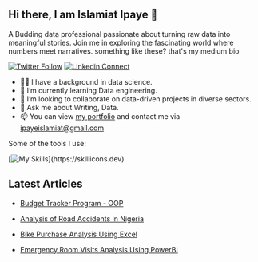 ## Hi there, I am Islamiat Ipaye 👋
A Budding data professional passionate about turning raw data into meaningful stories. Join me in exploring the fascinating world where numbers meet narratives. something like these? that's my medium bio

[![Twitter Follow](https://img.shields.io/twitter/follow/TheData_Lady?color=%231DA1F2&label=Follow%20%40TheData_Lady&logo=twitter&style=for-the-badge)](https://twitter.com/intent/follow?screen_name=TheData_Lady)
[![Linkedin Connect](https://img.shields.io/badge/linkedin-%230077B5.svg?&style=for-the-badge&logo=linkedin&logoColor=white)](https://www.linkedin.com/in/islamiat-ipaye-/)

- 👩‍💻 I have a background in data science.
- 🌱 I’m currently learning Data engineering.
- 👯 I’m looking to collaborate on data-driven projects in diverse sectors.
- 💬 Ask me about Writing, Data.
- 📫 You can view [my portfolio](https://omoladd.github.io/portfolio/) and contact me via ipayeislamiat@gmail.com


Some of the tools I use:

[![My Skills](https://skillicons.dev/icons?i=python,anaconda,mysql,docker,git,github,)](https://skillicons.dev)


## Latest Articles
- [Budget Tracker Program - OOP](https://medium.com/@ipayeislamiat/budget-tracker-program-oop-ffd9223a620b)

- [Analysis of Road Accidents in Nigeria](https://medium.com/@ipayeislamiat/analysis-of-road-accidents-in-nigeria-7c498ad96d0c)

- [Bike Purchase Analysis Using Excel](https://medium.com/@ipayeislamiat/bike-purchase-analysis-using-excel-3e99ac955019)

- [Emergency Room Visits Analysis Using PowerBI](https://medium.com/@ipayeislamiat/emergency-room-visits-analysis-using-power-bi-8858c3fd4a73)




<!--
**omoladd/omoladd** is a ✨ _special_ ✨ repository because its `README.md` (this file) appears on your GitHub profile.

Here are some ideas to get you started:

- 🔭 I’m currently working on ...
- 🌱 I’m currently learning ...
- 👯 I’m looking to collaborate on ...
- 🤔 I’m looking for help with ...
- 💬 Ask me about ...
- 📫 How to reach me: ...
- 😄 Pronouns: ...
- ⚡ Fun fact: ...
-->
